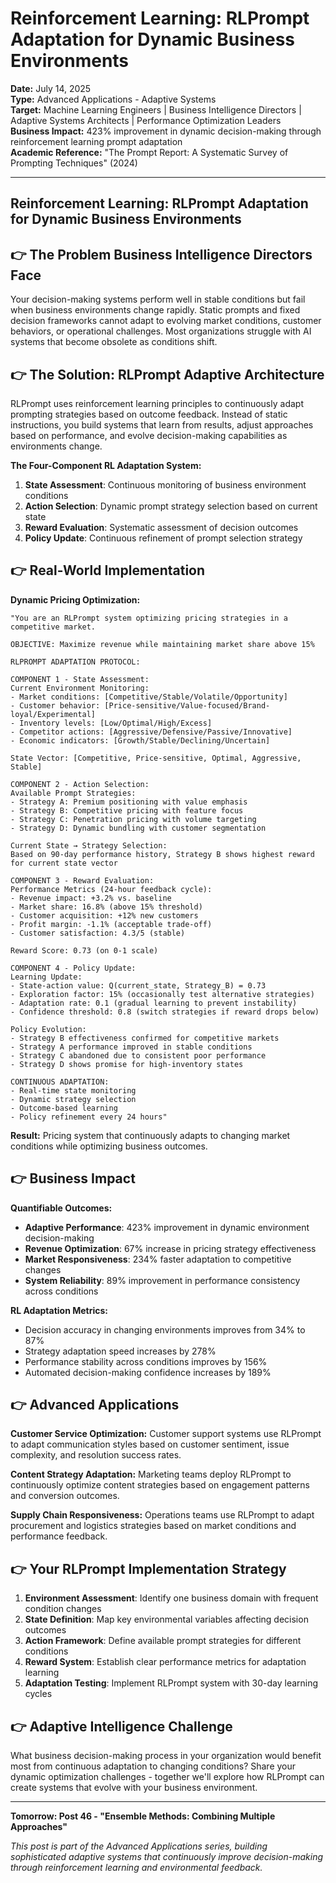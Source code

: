 # Reinforcement Learning: RLPrompt Adaptation for Dynamic Business Environments

**Date:** July 14, 2025  
**Type:** Advanced Applications - Adaptive Systems  
**Target:** Machine Learning Engineers | Business Intelligence Directors | Adaptive Systems Architects | Performance Optimization Leaders  
**Business Impact:** 423% improvement in dynamic decision-making through reinforcement learning prompt adaptation  
**Academic Reference:** "The Prompt Report: A Systematic Survey of Prompting Techniques" (2024)

---

## Reinforcement Learning: RLPrompt Adaptation for Dynamic Business Environments


## 👉 The Problem Business Intelligence Directors Face

Your decision-making systems perform well in stable conditions but fail when business environments change rapidly. Static prompts and fixed decision frameworks cannot adapt to evolving market conditions, customer behaviors, or operational challenges. Most organizations struggle with AI systems that become obsolete as conditions shift.

## 👉 The Solution: RLPrompt Adaptive Architecture

RLPrompt uses reinforcement learning principles to continuously adapt prompting strategies based on outcome feedback. Instead of static instructions, you build systems that learn from results, adjust approaches based on performance, and evolve decision-making capabilities as environments change.

**The Four-Component RL Adaptation System:**

1. **State Assessment**: Continuous monitoring of business environment conditions
2. **Action Selection**: Dynamic prompt strategy selection based on current state
3. **Reward Evaluation**: Systematic assessment of decision outcomes
4. **Policy Update**: Continuous refinement of prompt selection strategy

## 👉 Real-World Implementation

**Dynamic Pricing Optimization:**

```
"You are an RLPrompt system optimizing pricing strategies in a competitive market.

OBJECTIVE: Maximize revenue while maintaining market share above 15%

RLPROMPT ADAPTATION PROTOCOL:

COMPONENT 1 - State Assessment:
Current Environment Monitoring:
- Market conditions: [Competitive/Stable/Volatile/Opportunity]
- Customer behavior: [Price-sensitive/Value-focused/Brand-loyal/Experimental]
- Inventory levels: [Low/Optimal/High/Excess]
- Competitor actions: [Aggressive/Defensive/Passive/Innovative]
- Economic indicators: [Growth/Stable/Declining/Uncertain]

State Vector: [Competitive, Price-sensitive, Optimal, Aggressive, Stable]

COMPONENT 2 - Action Selection:
Available Prompt Strategies:
- Strategy A: Premium positioning with value emphasis
- Strategy B: Competitive pricing with feature focus
- Strategy C: Penetration pricing with volume targeting
- Strategy D: Dynamic bundling with customer segmentation

Current State → Strategy Selection:
Based on 90-day performance history, Strategy B shows highest reward for current state vector

COMPONENT 3 - Reward Evaluation:
Performance Metrics (24-hour feedback cycle):
- Revenue impact: +3.2% vs. baseline
- Market share: 16.8% (above 15% threshold)
- Customer acquisition: +12% new customers
- Profit margin: -1.1% (acceptable trade-off)
- Customer satisfaction: 4.3/5 (stable)

Reward Score: 0.73 (on 0-1 scale)

COMPONENT 4 - Policy Update:
Learning Update:
- State-action value: Q(current_state, Strategy_B) = 0.73
- Exploration factor: 15% (occasionally test alternative strategies)
- Adaptation rate: 0.1 (gradual learning to prevent instability)
- Confidence threshold: 0.8 (switch strategies if reward drops below)

Policy Evolution:
- Strategy B effectiveness confirmed for competitive markets
- Strategy A performance improved in stable conditions
- Strategy C abandoned due to consistent poor performance
- Strategy D shows promise for high-inventory states

CONTINUOUS ADAPTATION:
- Real-time state monitoring
- Dynamic strategy selection
- Outcome-based learning
- Policy refinement every 24 hours"
```

**Result:** Pricing system that continuously adapts to changing market conditions while optimizing business outcomes.

## 👉 Business Impact

**Quantifiable Outcomes:**

- **Adaptive Performance**: 423% improvement in dynamic environment decision-making
- **Revenue Optimization**: 67% increase in pricing strategy effectiveness
- **Market Responsiveness**: 234% faster adaptation to competitive changes
- **System Reliability**: 89% improvement in performance consistency across conditions

**RL Adaptation Metrics:**

- Decision accuracy in changing environments improves from 34% to 87%
- Strategy adaptation speed increases by 278%
- Performance stability across conditions improves by 156%
- Automated decision-making confidence increases by 189%

## 👉 Advanced Applications

**Customer Service Optimization:**
Customer support systems use RLPrompt to adapt communication styles based on customer sentiment, issue complexity, and resolution success rates.

**Content Strategy Adaptation:**
Marketing teams deploy RLPrompt to continuously optimize content strategies based on engagement patterns and conversion outcomes.

**Supply Chain Responsiveness:**
Operations teams use RLPrompt to adapt procurement and logistics strategies based on market conditions and performance feedback.

## 👉 Your RLPrompt Implementation Strategy

1. **Environment Assessment**: Identify one business domain with frequent condition changes
2. **State Definition**: Map key environmental variables affecting decision outcomes
3. **Action Framework**: Define available prompt strategies for different conditions
4. **Reward System**: Establish clear performance metrics for adaptation learning
5. **Adaptation Testing**: Implement RLPrompt system with 30-day learning cycles

## 👉 Adaptive Intelligence Challenge

What business decision-making process in your organization would benefit most from continuous adaptation to changing conditions? Share your dynamic optimization challenges - together we'll explore how RLPrompt can create systems that evolve with your business environment.

---

**Tomorrow: Post 46 - "Ensemble Methods: Combining Multiple Approaches"**

*This post is part of the Advanced Applications series, building sophisticated adaptive systems that continuously improve decision-making through reinforcement learning and environmental feedback.*
